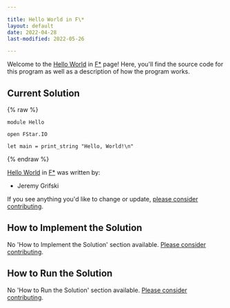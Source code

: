 ```yaml
---

title: Hello World in F\*
layout: default
date: 2022-04-28
last-modified: 2022-05-26

---
```


Welcome to the [Hello World](https://sampleprograms.io/projects/hello-world) in [F\*](https://sampleprograms.io/languages/f-star) page! Here, you'll find the source code for this program as well as a description of how the program works.

## Current Solution

{% raw %}

```f\*
module Hello

open FStar.IO

let main = print_string "Hello, World!\n"
```

{% endraw %}

[Hello World](https://sampleprograms.io/projects/hello-world) in [F\*](https://sampleprograms.io/languages/f-star) was written by:

- Jeremy Grifski

If you see anything you'd like to change or update, [please consider contributing](https://github.com/TheRenegadeCoder/sample-programs).

## How to Implement the Solution

No 'How to Implement the Solution' section available. [Please consider contributing](https://github.com/TheRenegadeCoder/sample-programs-website).

## How to Run the Solution

No 'How to Run the Solution' section available. [Please consider contributing](https://github.com/TheRenegadeCoder/sample-programs-website).